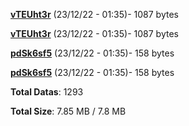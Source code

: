 [**vTEUht3r**](/data/vTEUht3r.txt) (23/12/22 - 01:35)- 1087 bytes

[**vTEUht3r**](/data/vTEUht3r.txt) (23/12/22 - 01:35)- 1087 bytes

[**pdSk6sf5**](/data/pdSk6sf5.txt) (23/12/22 - 01:35)- 158 bytes

[**pdSk6sf5**](/data/pdSk6sf5.txt) (23/12/22 - 01:35)- 158 bytes

**Total Datas**: 1293

**Total Size**: 7.85 MB / 7.8 MB